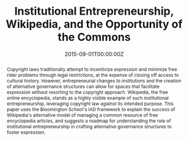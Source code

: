 ---
abstract: Copyright laws traditionally attempt to incentivize expression and minimize free rider problems through legal restrictions, at the expense of closing off access to cultural history. However, entrepreneurial changes to institutions and the creation of alternative governance structures can allow for spaces that facilitate expression without resorting to the copyright approach. Wikipedia, the free online encyclopedia, stands as a highly visible example of such institutional entrepreneurship, leveraging copyright law *against* its intended purpose. This paper uses the Bloomington School's IAD framework to explain the success of Wikipedia's alternative model of managing a common resource of free encyclopedia articles, and suggests a roadmap for understanding the role of institutional entrepreneurship in crafting alternative governance structures to foster expression.

authors:
- admin
date: "2015-09-01T00:00:00Z"
doi: "https://doi.org/10.1017/S1744137416000096"
url_pdf: "http://papers.ssrn.com/sol3/papers.cfm?abstract_id=2564230"
featured: true
projects: []
publication: '*Journal of Institutional Economics, 12*(4)'
publication_short: ""
publication_types:
- "2"
publishDate: "2017-12-01T00:00:00Z"
summary: Copyright laws traditionally attempt to incentivize expression and minimize free rider problems through legal restrictions, at the expense of closing off access to cultural history. However, entrepreneurial changes to institutions and the creation of alternative governance structures can allow for spaces that facilitate expression without resorting to the copyright approach. Wikipedia, the free online encyclopedia, stands as a highly visible example of such institutional entrepreneurship, leveraging copyright law *against* its intended purpose. This paper uses the Bloomington School's IAD framework to explain the success of Wikipedia's alternative model of managing a common resource of free encyclopedia articles, and suggests a roadmap for understanding the role of institutional entrepreneurship in crafting alternative governance structures to foster expression.
tags:
- copyright, intellectual property
title: Institutional Entrepreneurship, Wikipedia, and the Opportunity of the Commons
---